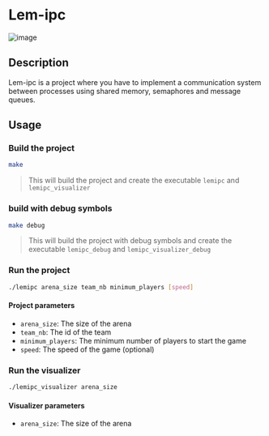 # Lem-ipc

![image](https://github.com/tmatis/lemipc/assets/54767855/b2cb0181-315a-489b-a846-c531fb09efb3)

## Description

Lem-ipc is a project where you have to implement a communication system between processes using shared memory, semaphores and message queues.

## Usage

### Build the project

```bash
make
```

> This will build the project and create the executable `lemipc` and `lemipc_visualizer`

### build with debug symbols

```bash
make debug
```

> This will build the project with debug symbols and create the executable `lemipc_debug` and `lemipc_visualizer_debug`

### Run the project

```bash
./lemipc arena_size team_nb minimum_players [speed]
```

#### Project parameters

- `arena_size`: The size of the arena
- `team_nb`: The id of the team
- `minimum_players`: The minimum number of players to start the game
- `speed`: The speed of the game (optional)

### Run the visualizer

```bash
./lemipc_visualizer arena_size
```

#### Visualizer parameters

- `arena_size`: The size of the arena
